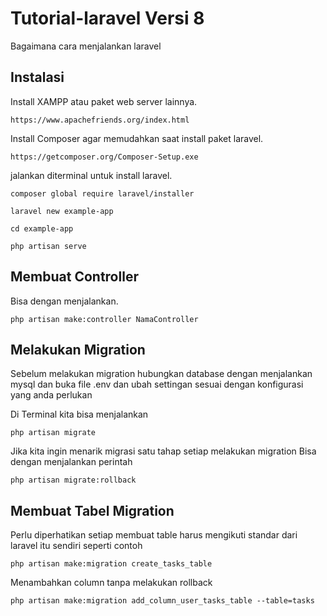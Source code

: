 # Tutorial-laravel Versi 8

Bagaimana cara menjalankan laravel

## Instalasi

Install XAMPP atau paket web server lainnya.

```
https://www.apachefriends.org/index.html
```

Install Composer agar memudahkan saat install paket laravel.

```
https://getcomposer.org/Composer-Setup.exe
```

jalankan diterminal untuk install laravel.

```
composer global require laravel/installer

laravel new example-app

cd example-app

php artisan serve
```

## Membuat Controller

Bisa dengan menjalankan.

```
php artisan make:controller NamaController
```

## Melakukan Migration

Sebelum melakukan migration hubungkan database dengan menjalankan mysql dan buka file .env dan ubah settingan sesuai dengan konfigurasi yang anda perlukan

Di Terminal kita bisa menjalankan

```
php artisan migrate
```

Jika kita ingin menarik migrasi satu tahap setiap melakukan migration
Bisa dengan menjalankan perintah

```
php artisan migrate:rollback
```

## Membuat Tabel Migration

Perlu diperhatikan setiap membuat table harus mengikuti standar dari laravel itu sendiri seperti contoh

```
php artisan make:migration create_tasks_table
```

Menambahkan column tanpa melakukan rollback

```
php artisan make:migration add_column_user_tasks_table --table=tasks
```

